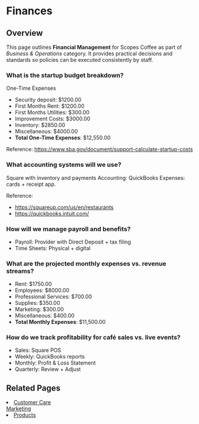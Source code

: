 # Finances 

## Overview
This page outlines **Financial Management** for Scopes Coffee as part of _Business & Operations_ category. It provides practical decisions and standards so policies can be executed consistently by staff.

### What is the startup budget breakdown?
One-Time Expenses
- Security deposit: $1200.00    
- First Months Rent: $1200.00
- First Months Utilities: $300.00
- Improvement Costs: $3000.00
- Inventory: $2850.00
- Miscellaneous: $4000.00
- **Total One-Time Expenses**: $12,550.00

Reference: https://www.sba.gov/document/support-calculate-startup-costs 

### What accounting systems will we use?
 Square with inventory and payments
 Accounting: QuickBooks
 Expenses: cards + receipt app.

 Reference:
 -  https://squareup.com/us/en/restaurants
 -  https://quickbooks.intuit.com/

### How will we manage payroll and benefits?
- Payroll: Provider with Direct Deposit + tax filing
- Time Sheets: Physical + digital

### What are the projected monthly expenses vs. revenue streams?
- Rent: $1750.00
- Employees: $8000.00
- Professional Services: $700.00
- Supplies: $350.00
- Marketing: $300.00
- Miscellaneous: $400.00
- **Total Monthly Expenses**: $11,500.00

### How do we track profitability for café sales vs. live events?
- Sales: Square POS
- Weekly: QuickBooks reports    
- Monthly: Profit & Loss Statement
- Quarterly: Review + Adjust

## Related Pages
<li><a href="customers/about.md">Customer Care</a></li
<li><a href="marketing/about.md">Marketing</a></li>
<li><a href="product/about.md">Products</a></li>

